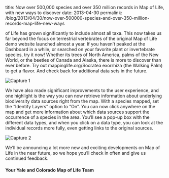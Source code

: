 title: Now over 500,000 species and over 350 million records in Map of Life, with new ways to discover
date: 2013-04-30
permalink: /blog/2013/04/30/now-over-500000-species-and-over-350-million-records-map-life-new-ways


of Life has grown significantly to include almost all taxa. This now takes us far beyond the focus on terrestrial vertebrates of the original Map of Life demo website launched almost a year. If you haven’t peaked at the Dashboard in a while, or searched on your favorite plant or invertebrate species, try it now!  Whether its trees of North America, palms of the New World, or the beetles of Canada and Alaska, there is more to discover than ever before. Try out mappinglife.org/Socratea exorrhiza (the Walking Palm) to get a flavor.  And check back for additional data sets in the future.

![Capture 1](/content_static/blog/2013-04-30/capture2.jpg)

We have also made significant improvements to the user experience, and one highlight is the way you can now retrieve information about underlying biodiversity data sources right from the map. With a species mapped, set the “Identify Layers” option to “On”. You can now click anywhere on the map and get more information about which data sources support the occurrence of a species in the area. You’ll see a pop-up box with the different data types, and when you click on a data type, you can look at the individual records more fully, even getting links to the original sources.

![Capture 2](/content_static/blog/2013-04-30/capture.jpg)

We’ll be announcing a lot more new and exciting developments on Map of Life in the near future, so we hope you’ll check in often and give us continued feedback.

#### Your Yale and Colorado Map of Life Team
